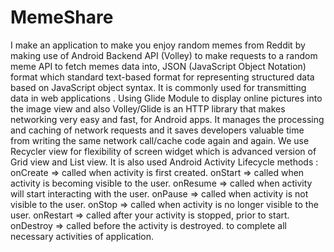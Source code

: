 # MemeShare
 I make an application to make you enjoy random memes from Reddit by making use of Android Backend API (Volley) to make requests to a random meme API to fetch memes data into,
 JSON (JavaScript Object Notation) format which  standard text-based format for representing structured data based on JavaScript object syntax. It is commonly used for transmitting data in web applications .
Using Glide Module to display online pictures into the image view and also Volley/Glide is an HTTP library that makes networking very easy and fast, for Android apps. It manages the processing and caching of network requests and it saves developers valuable time from writing the same network call/cache code again and again. 
We use Recycler view for  flexibility of screen widget which is advanced version of Grid view and List view. 
It is also used Android Activity Lifecycle methods :
onCreate => called when activity is first created.
onStart		=> called when activity is becoming visible to the user.
onResume	 => called when activity will start interacting with the user.
onPause		=> called when activity is not visible to the user.
onStop	=> 	called when activity is no longer visible to the user.
onRestart	=> called after your activity is stopped, prior to start.
onDestroy	=> called before the activity is destroyed.
to complete all necessary activities of application.
